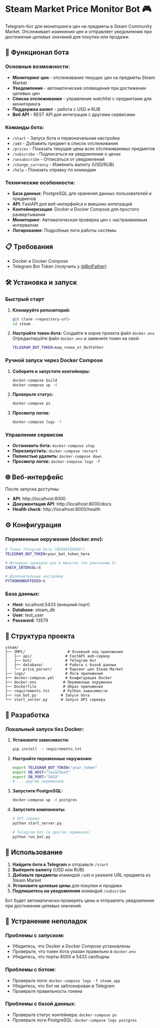 # Steam Market Price Monitor Bot 🎮

Telegram-бот для мониторинга цен на предметы в Steam Community Market. Отслеживает изменения цен и отправляет уведомления при достижении целевых значений для покупки или продажи.

## 🚀 Функционал бота

### Основные возможности:
- **Мониторинг цен** - отслеживание текущих цен на предметы Steam Market
- **Уведомления** - автоматические оповещения при достижении целевых цен
- **Список отслеживания** - управление watchlist с предметами для мониторинга
- **Поддержка валют** - работа с USD и RUB
- **Веб API** - REST API для интеграции с другими сервисами

### Команды бота:
- `/start` - Запуск бота и первоначальная настройка
- `/add` - Добавить предмет в список отслеживания
- `/prices` - Показать текущие цены всех отслеживаемых предметов
- `/subscribe` - Подписаться на уведомления о ценах
- `/unsubscribe` - Отписаться от уведомлений
- `/change_currency` - Изменить валюту (USD/RUB)
- `/help` - Показать справку по командам

### Технические особенности:
- **База данных**: PostgreSQL для хранения данных пользователей и предметов
- **API**: FastAPI для веб-интерфейса и внешних интеграций
- **Контейнеризация**: Docker и Docker Compose для простого развертывания
- **Мониторинг**: Автоматическая проверка цен с настраиваемым интервалом
- **Логирование**: Подробные логи работы системы

## 📋 Требования

- Docker и Docker Compose
- Telegram Bot Token (получить у [@BotFather](https://t.me/BotFather))

## 🛠 Установка и запуск

### Быстрый старт

1. **Клонируйте репозиторий:**
   ```bash
   git clone <repository-url>
   cd steam
   ```

2. **Настройте токен бота:**
   Создайте в корне проекта файл `docker.env`
   Отредактируйте файл `docker.env` и замените токен на свой:
   ```bash
   TELEGRAM_BOT_TOKEN=ваш_токен_от_BotFather
   ```

### Ручной запуск через Docker Compose

1. **Соберите и запустите контейнеры:**
   ```bash
   docker-compose build
   docker-compose up -d
   ```

2. **Проверьте статус:**
   ```bash
   docker-compose ps
   ```

3. **Просмотр логов:**
   ```bash
   docker-compose logs -f
   ```

### Управление сервисом

- **Остановить бота:** `docker-compose stop`
- **Перезапустить:** `docker-compose restart`
- **Полностью удалить:** `docker-compose down`
- **Просмотр логов:** `docker-compose logs -f`

## 🌐 Веб-интерфейс

После запуска доступны:
- **API**: http://localhost:8000
- **Документация API**: http://localhost:8000/docs
- **Health check**: http://localhost:8000/health

## ⚙️ Конфигурация

### Переменные окружения (docker.env):

```bash
# Токен Telegram бота (ОБЯЗАТЕЛЬНО!)
TELEGRAM_BOT_TOKEN=your_bot_token_here

# Интервал проверки цен в минутах (по умолчанию 5)
CHECK_INTERVAL=5

# Дополнительные настройки
PYTHONUNBUFFERED=1
```

### База данных:
- **Host**: localhost:5433 (внешний порт)
- **Database**: steam_db
- **User**: test_user
- **Password**: 13579

## 📁 Структура проекта

```
steam/
├── SMPC/                   # Основной код приложения
│   ├── api/               # FastAPI веб-сервер
│   ├── bot/               # Telegram бот
│   ├── database/          # Работа с базой данных
│   └── price_parser/      # Парсинг цен Steam Market
├── logs/                  # Логи приложения
├── docker-compose.yml     # Конфигурация Docker
├── docker.env            # Переменные окружения
├── Dockerfile            # Образ приложения
├── requirements.txt      # Python зависимости
├── run_bot.py           # Запуск бота
└── start_server.py      # Запуск API сервера
```

## 🔧 Разработка

### Локальный запуск без Docker:

1. **Установите зависимости:**
   ```bash
   pip install -r requirements.txt
   ```

2. **Настройте переменные окружения:**
   ```bash
   export TELEGRAM_BOT_TOKEN="your_token"
   export DB_HOST="localhost"
   export DB_PORT="5433"
   # ... другие переменные
   ```

3. **Запустите PostgreSQL:**
   ```bash
   docker-compose up -d postgres
   ```

4. **Запустите компоненты:**
   ```bash
   # API сервер
   python start_server.py
   
   # Telegram бот (в другом терминале)
   python run_bot.py
   ```

## 📝 Использование

1. **Найдите бота в Telegram** и отправьте `/start`
2. **Выберите валюту** (USD или RUB)
3. **Добавьте предметы** командой `/add` и укажите URL предмета из Steam Market
4. **Установите целевые цены** для покупки и продажи
5. **Подпишитесь на уведомления** командой `/subscribe`

Бот будет автоматически проверять цены и отправлять уведомления при достижении целевых значений.

## 🐛 Устранение неполадок

### Проблемы с запуском:
- Убедитесь, что Docker и Docker Compose установлены
- Проверьте, что токен бота указан правильно в `docker.env`
- Убедитесь, что порты 8000 и 5433 свободны

### Проблемы с ботом:
- Проверьте логи: `docker-compose logs -f steam_app`
- Убедитесь, что бот не заблокирован в Telegram
- Проверьте правильность токена

### Проблемы с базой данных:
- Проверьте статус контейнера: `docker-compose ps`
- Проверьте логи PostgreSQL: `docker-compose logs postgres`


